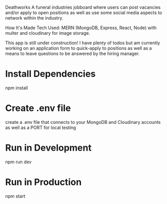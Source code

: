 Deathworks
A funeral industries jobboard where users can post vacancies and/or apply to open positions as well as use some social media aspects to network within the industry.

How It's Made
Tech Used: MERN (MongoDB, Express, React, Node) with multer and cloudinary for image storage.

This app is still under construction! I have plenty of todos but am currently working on an application form to quick-apply to positions as well as a means to leave questions to be answered by the hiring manager.

# Install Dependencies

npm install

# Create .env file

create a .env file that connects to your MongoDB and Cloudinary accounts as well as a PORT for local testing

# Run in Development

npm run dev

# Run in Production

npm start
